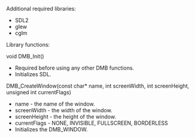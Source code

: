 Additional required libraries:
  - SDL2
  - glew
  - cglm

Library functions:

void DMB_Init()
  - Required before using any other DMB functions.
  - Initializes SDL.

DMB_CreateWindow(const char* name, int screenWidth, int screenHeight, unsigned int currentFlags)
  - name - the name of the window.
  - screenWidth - the width of the window.
  - screenHeight - the height of the window.
  - currentFlags - NONE, INVISIBLE, FULLSCREEN, BORDERLESS
  - Initializes the DMB_WINDOW.
